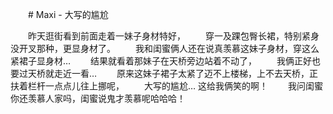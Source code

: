 
　　# Maxi - 大写的尴尬

　　昨天逛街看到前面走着一妹子身材特好，
　　穿一及踝包臀长裙，特别紧身没开叉那种，更显身材了。
　　我和闺蜜俩人还在说真羡慕这妹子身材，穿这么紧裙子显身材… 
　　结果就看着那妹子在天桥旁边站着不动了，
　　我俩正好也要过天桥就走近一看…
　　原来这妹子裙子太紧了迈不上楼梯，上不去天桥，正扶着栏杆一点点儿往上挪呢，
　　大写的尴尬… 这给我俩笑的啊！
　　我问闺蜜你还羡慕人家吗，闺蜜说鬼才羡慕呢哈哈哈！

